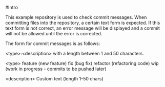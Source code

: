 #Intro

This example repository is used to check commit messages.
When committing files into the repository, a certain text form is expected. If this text form is not correct,
an error message will be displayed and a commit will not be allowed until the error is corrected.

The form for commit messages is as follows:

&lt;type&gt;:&lt;description&gt; with a length between 1 and 50 characters.

&lt;type&gt;
feature (new feature)
fix (bug fix)
refactor (refactoring code)
wip (work in progress - commits to be pushed later)

&lt;description&gt;
Custom text (length 1-50 chars)
